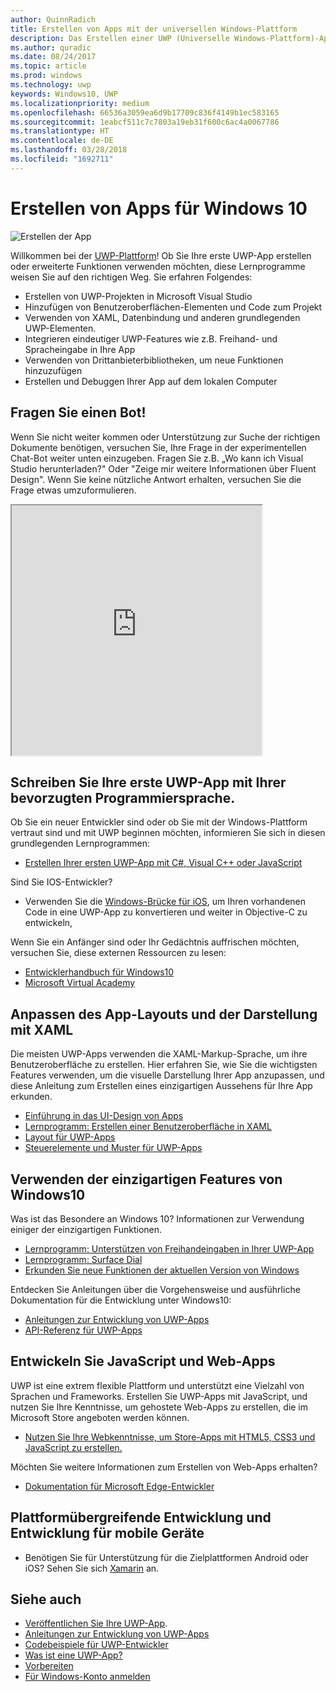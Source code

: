 ```yaml
---
author: QuinnRadich
title: Erstellen von Apps mit der universellen Windows-Plattform
description: Das Erstellen einer UWP (Universelle Windows-Plattform)-App für Windows 10 ist einfacher, als Sie denken.
ms.author: quradic
ms.date: 08/24/2017
ms.topic: article
ms.prod: windows
ms.technology: uwp
keywords: Windows10, UWP
ms.localizationpriority: medium
ms.openlocfilehash: 66536a3059ea6d9b17709c836f4149b1ec583165
ms.sourcegitcommit: 1eabcf511c7c7803a19eb31f600c6ac4a0067786
ms.translationtype: HT
ms.contentlocale: de-DE
ms.lasthandoff: 03/28/2018
ms.locfileid: "1692711"
---
```

# <a name="create-apps-for-windows-10"></a>Erstellen von Apps für Windows 10

![Erstellen der App](images/build-your-app.png)

Willkommen bei der [UWP-Plattform](universal-application-platform-guide.md)! Ob Sie Ihre erste UWP-App erstellen oder erweiterte Funktionen verwenden möchten, diese Lernprogramme weisen Sie auf den richtigen Weg. Sie erfahren Folgendes:

-   Erstellen von UWP-Projekten in Microsoft Visual Studio
-   Hinzufügen von Benutzeroberflächen-Elementen und Code zum Projekt
-   Verwenden von XAML, Datenbindung und anderen grundlegenden UWP-Elementen.
-   Integrieren eindeutiger UWP-Features wie z.B. Freihand- und Spracheingabe in Ihre App
-   Verwenden von Drittanbieterbibliotheken, um neue Funktionen hinzuzufügen
-   Erstellen und Debuggen Ihrer App auf dem lokalen Computer

## <a name="ask-a-bot"></a>Fragen Sie einen Bot!

Wenn Sie nicht weiter kommen oder Unterstützung zur Suche der richtigen Dokumente benötigen, versuchen Sie, Ihre Frage in der experimentellen Chat-Bot weiter unten einzugeben. Fragen Sie z.B. „Wo kann ich Visual Studio herunterladen?" Oder "Zeige mir weitere Informationen über Fluent Design". Wenn Sie keine nützliche Antwort erhalten, versuchen Sie die Frage etwas umzuformulieren.

<iframe src='https://webchat.botframework.com/embed/DocBot4?s=T2nP6qZUXC8.cwA.lvc.AR-ZBwtULpaITu6_dAhMwrmg4R2GSLNzIoiMNFL8M7M' height="400" width="400"></iframe>

## <a name="write-your-first-uwp-app-in-your-favorite-programming-language"></a>Schreiben Sie Ihre erste UWP-App mit Ihrer bevorzugten Programmiersprache.

Ob Sie ein neuer Entwickler sind oder ob Sie mit der Windows-Plattform vertraut sind und mit UWP beginnen möchten, informieren Sie sich in diesen grundlegenden Lernprogrammen:

* [Erstellen Ihrer ersten UWP-App mit C#, Visual C++ oder JavaScript](your-first-app.md)

Sind Sie IOS-Entwickler?

* Verwenden Sie die [Windows-Brücke für iOS](https://developer.microsoft.com/windows/bridges/ios), um Ihren vorhandenen Code in eine UWP-App zu konvertieren und weiter in Objective-C zu entwickeln,

Wenn Sie ein Anfänger sind oder Ihr Gedächtnis auffrischen möchten, versuchen Sie, diese externen Ressourcen zu lesen:

* [Entwicklerhandbuch für Windows10](https://go.microsoft.com/fwlink/?linkid=850804)
* [Microsoft Virtual Academy](http://www.microsoftvirtualacademy.com/)

## <a name="customize-your-apps-layout-and-appearance-with-xaml"></a>Anpassen des App-Layouts und der Darstellung mit XAML

Die meisten UWP-Apps verwenden die XAML-Markup-Sprache, um ihre Benutzeroberfläche zu erstellen. Hier erfahren Sie, wie Sie die wichtigsten Features verwenden, um die visuelle Darstellung Ihrer App anzupassen, und diese Anleitung zum Erstellen eines einzigartigen Aussehens für Ihre App erkunden.

* [Einführung in das UI-Design von Apps](../design/basics/design-and-ui-intro.md)
* [Lernprogramm: Erstellen einer Benutzeroberfläche in XAML](../design/basics/xaml-basics-ui.md)
* [Layout für UWP-Apps](../design/layout/index.md)
* [Steuerelemente und Muster für UWP-Apps](../design/controls-and-patterns/index.md)

## <a name="use-features-unique-to-windows-10"></a>Verwenden der einzigartigen Features von Windows10

Was ist das Besondere an Windows 10? Informationen zur Verwendung einiger der einzigartigen Funktionen.

* [Lernprogramm: Unterstützen von Freihandeingaben in Ihrer UWP-App](../design/input/ink-walkthrough.md)
* [Lernprogramm: Surface Dial](../design/input/radialcontroller-walkthrough.md)
* [Erkunden Sie neue Funktionen der aktuellen Version von Windows](../whats-new/windows-10-version-latest.md)

Entdecken Sie Anleitungen über die Vorgehensweise und ausführliche Dokumentation für die Entwicklung unter Windows10:

* [Anleitungen zur Entwicklung von UWP-Apps](https://developer.microsoft.com/windows/apps/develop)
* [API-Referenz für UWP-Apps](https://docs.microsoft.com/en-us/uwp/)

## <a name="develop-javascript-and-web-apps"></a>Entwickeln Sie JavaScript und Web-Apps

UWP ist eine extrem flexible Plattform und unterstützt eine Vielzahl von Sprachen und Frameworks. Erstellen Sie UWP-Apps mit JavaScript, und nutzen Sie Ihre Kenntnisse, um gehostete Web-Apps zu erstellen, die im Microsoft Store angeboten werden können.

* [Nutzen Sie Ihre Webkenntnisse, um Store-Apps mit HTML5, CSS3 und JavaScript zu erstellen.](your-first-app.md#javascript-and-html)

Möchten Sie weitere Informationen zum Erstellen von Web-Apps erhalten?

* [Dokumentation für Microsoft Edge-Entwickler](https://docs.microsoft.com/microsoft-edge/)

## <a name="cross-platform-and-mobile-development"></a>Plattformübergreifende Entwicklung und Entwicklung für mobile Geräte

* Benötigen Sie für Unterstützung für die Zielplattformen Android oder iOS? Sehen Sie sich [Xamarin](https://www.xamarin.com) an.

## <a name="see-also"></a>Siehe auch

* [Veröffentlichen Sie Ihre UWP-App](https://developer.microsoft.com/store/publish-apps).
* [Anleitungen zur Entwicklung von UWP-Apps](https://developer.microsoft.com/windows/apps/develop)
* [Codebeispiele für UWP-Entwickler](https://developer.microsoft.com/windows/samples)
* [Was ist eine UWP-App?](universal-application-platform-guide.md)
* [Vorbereiten](get-set-up.md)
* [Für Windows-Konto anmelden](sign-up.md)